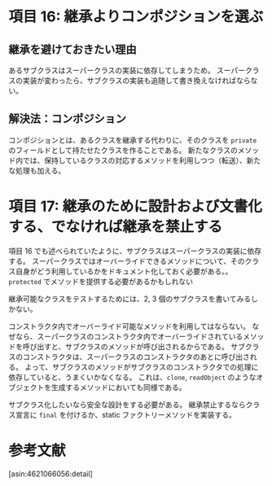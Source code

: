 # 項目 16: 継承よりコンポジションを選ぶ

## 継承を避けておきたい理由

あるサブクラスはスーパークラスの実装に依存してしまうため。
スーパークラスの実装が変わったら、サブクラスの実装も追随して書き換えなければならない。

## 解決法：コンポジション

コンポジションとは、あるクラスを継承する代わりに、そのクラスを `private` のフィールドとして持たせたクラスを作ることである。
新たなクラスのメソッド内では、保持しているクラスの対応するメソッドを利用しつつ（転送）、新たな処理も加える。

# 項目 17: 継承のために設計および文書化する、でなければ継承を禁止する

項目 16 でも述べられていたように、サブクラスはスーパークラスの実装に依存する。
スーパークラスではオーバーライドできるメソッドについて、そのクラス自身がどう利用しているかをドキュメント化しておく必要がある。。
 `protected` でメソッドを提供する必要があるかもしれない

継承可能なクラスをテストするためには、2, 3 個のサブクラスを書いてみるしかない。

コンストラクタ内でオーバーライド可能なメソッドを利用してはならない。
なぜなら、スーパークラスのコンストラクタ内でオーバーライドされているメソッドを呼び出すと、サブクラスのメソッドが呼び出されるからである。
サブクラスのコンストラクタは、スーパークラスのコンストラクタのあとに呼び出される。
よって、サブクラスのメソッドがサブクラスのコンストラクタでの処理に依存していると、うまくいかなくなる。
これは、`clone`, `readObject` のようなオブジェクトを生成するメソッドにおいても同様である。

サブクラス化したいなら安全な設計をする必要がある。
継承禁止するならクラス宣言に `final` を付けるか、static ファクトリーメソッドを実装する。

# 参考文献

[asin:4621066056:detail]
